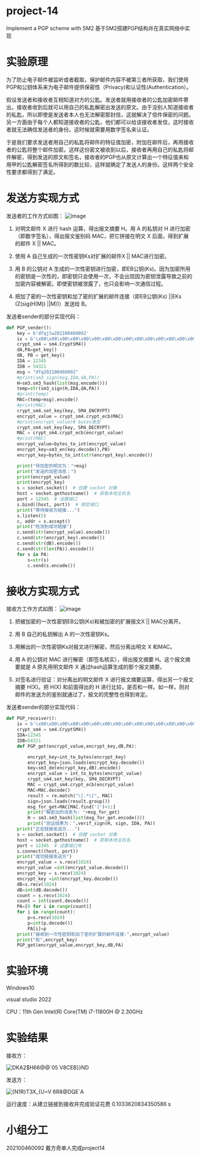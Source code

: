 # project-14
 Implement a PGP scheme with SM2
基于SM2搭建PGP结构并在真实网络中实现
# 实验原理
为了防止电子邮件被监听或者截取，保护邮件内容不被第三者所获取，我们使用PGP和公钥体系来为电子邮件提供保密性（Privacy)和认证性(Authentication）。

假设发送者和接收者互相知道对方的公匙。发送者就用接收者的公匙加密邮件寄出，接收者收到后就可以用自己的私匙解密出发送的原文。由于没别人知道接收者的私匙，所以即使是发送者本人也无法解密那封信，这就解决了信件保密的问题。另一方面由于每个人都知道接收者的公匙，他们都可以给该接收者发信，这时接收者就无法确信发送者的身份。这时候就需要用数字签名来认证。

于是我们要求发送者用自己的私匙将邮件的特征值加密，附加在邮件后，再用接收者的公匙将整个邮件加密。这样这份密文被收到以后，接收者再用自己的私匙将邮件解密，得到发送的原文和签名，接收者的PGP也从原文计算出一个特征值来和用甲的公匙解密签名所得到的数比较，这样就确定了发送人的身份。这样两个安全性要求都得到了满足。

# 发送方实现方式
发送者的工作方式如图：
![image](https://github.com/jlwdfq/project-14/assets/129512207/64019189-0817-4d9b-8938-926c992a8219)
1) 对明文邮件 X 进行 hash 运算，得出报文摘要 H。用 A 的私钥对 H 进行加密（即数字签名），得出报文鉴别码 MAC，把它拼接在明文 X 后面，得到扩展的邮件 X || MAC。

2) 使用 A 自己生成的一次性密钥Ks对扩展的邮件X || MAC进行加密。

3) 用 B 的公钥对 A 生成的一次性密钥进行加密，即EB公钥​​(Ks​)。因为加密所用的密钥是一次性的，即密钥只会使用一次，不会出现因为密钥泄露导致之前的加密内容被解密。即使密钥被泄露了，也只会影响一次通信过程。

4) 把加了密的一次性密钥和加了密的扩展的邮件连接（即EB公钥​​(Ks​) ||EKs​​(Z(sig(H(M)) ||M))）发送给 B。
   
发送者sender的部分实现代码：
```python
def PGP_sender():
    key = b'dfqjlw202100460092'
    iv = b'\x00\x00\x00\x00\x00\x00\x00\x00\x00\x00\x00\x00\x00\x00\x00\x00'
    crypt_sm4 = sm4.CryptSM4()
    dA,PA=get_key()
    dB, PB = get_key()
    IDA = 12345
    IDB = 54321
    msg = "dfq202100460092"
    #print(sm3_sign(msg,IDA,dA,PA))
    H=sm3.sm3_hash(list(msg.encode()))
    temp=str(sm3_sign(H,IDA,dA,PA))
    #print(temp)
    MAC=(temp+msg).encode()
    #print(MAC)
    crypt_sm4.set_key(key, SM4_ENCRYPT)
    encrypt_value = crypt_sm4.crypt_ecb(MAC)
    #print(encrypt_value)# bytes类型
    crypt_sm4.set_key(key, SM4_DECRYPT)
    MAC = crypt_sm4.crypt_ecb(encrypt_value)
    #print(MAC)
    encrypt_value=bytes_to_int(encrypt_value)
    encrypt_key=sm3_en(key.decode(),PB)
    encrypt_key=bytes_to_int(str(encrypt_key).encode())

    print("待加密的明文为："+msg)
    print("发送的加密消息：")
    print(encrypt_value)
    print(encrypt_key)
    s = socket.socket()  # 创建 socket 对象
    host = socket.gethostname()  # 获取本地主机名
    port = 12345  # 设置端口
    s.bind((host, port))  # 绑定端口
    print("等待接收方链接...")
    s.listen(5)
    c, addr = s.accept()
    print("检测到成功链接")
    c.send(str(encrypt_value).encode())
    c.send(str(encrypt_key).encode())
    c.send(str(dB).encode())
    c.send(str(len(PA)).encode())
    for s in PA:
        s=str(s)
        c.send(s.encode())
```
# 接收方实现方式
接收方工作方式如图：
![image](https://github.com/jlwdfq/project-14/assets/129512207/3686e2d3-48e4-4783-9949-d3d315c47c19)

1) 把被加密的一次性密钥EB公钥​​(Ks​)和被加密的扩展报文X || MAC分离开。

2) 用 B 自己的私钥解出 A 的一次性密钥Ks。

3) 用解出的一次性密钥Ks对报文进行解密，然后分离出明文 X 和MAC。

4) 用 A 的公钥对 MAC 进行解密（即签名核实），得出报文摘要 H。这个报文摘要就是 A 原先用明文邮件 X 通过hash运算生成的那个报文摘要。

5) 对签名进行验证：对分离出的明文邮件 X 进行报文摘要运算，得出另一个报文摘要 H(X)。把 H(X) 和前面得出的 H 进行比较，是否和一样。如一样，则对邮件的发送方的鉴别就通过了，报文的完整性也得到肯定。
   
发送者sender的部分实现代码：
```python
def PGP_receiver():
    iv = b'\x00\x00\x00\x00\x00\x00\x00\x00\x00\x00\x00\x00\x00\x00\x00\x00'
    crypt_sm4 = sm4.CryptSM4()
    IDA=12345
    IDB=54321
    def PGP_get(encrypt_value,encrypt_key,dB,PA):

        encrypt_key=int_to_bytes(encrypt_key)
        encrypt_key=json.loads(encrypt_key.decode())
        key=sm3_de(encrypt_key,dB).encode()
        encrypt_value = int_to_bytes(encrypt_value)
        crypt_sm4.set_key(key, SM4_DECRYPT)
        MAC = crypt_sm4.crypt_ecb(encrypt_value)
        MAC=MAC.decode()
        result = re.match("\[.*\]", MAC)
        sign=json.loads(result.group())
        msg_for_get=MAC[MAC.find(']')+1:]
        print("解密出的消息为: "+msg_for_get)
        H = sm3.sm3_hash(list(msg_for_get.encode()))
        print("验证结果为：",verif_sign(H, sign, IDA, PA))
    print("正在链接发送方...")
    s = socket.socket()  # 创建 socket 对象
    host = socket.gethostname()  # 获取本地主机名
    port = 12345  # 设置端口号
    s.connect((host, port))
    print("成功链接发送方")
    encrypt_value = s.recv(1024)
    encrypt_value =int(encrypt_value.decode())
    encrypt_key = s.recv(1024)
    encrypt_key =int(encrypt_key.decode())
    dB=s.recv(1024)
    dB=int(dB.decode())
    count = s.recv(1024)
    count = int(count.decode())
    PA=[0 for i in range(count)]
    for i in range(count):
        p=s.recv(1024)
        p=int(p.decode())
        PA[i]=p
    print("接收到一次性密钥和加了密的扩展的邮件连接:",encrypt_value)
    print("和",encrypt_key)
    PGP_get(encrypt_value,encrypt_key,dB,PA)
```
# 实验环境
Windows10

visual studio 2022

CPU：11th Gen Intel(R) Core(TM) i7-11800H @ 2.30GHz
# 实验结果
接收方：

![DKA2$H66@@`05 V8CEB}}ND](https://github.com/jlwdfq/project-14/assets/129512207/8ba3943d-cab0-44d8-8c79-1a6eed73d7ea)

发送方：

![{N1R}T3X_{U~V 6R8@DQE`A](https://github.com/jlwdfq/project-14/assets/129512207/48768f22-e556-4b45-9972-bbe08120a9ed)

运行速度：从建立链接到接收并完成验证花费 0.1033620834350586 s

# 小组分工
202100460092 戴方奇单人完成project14
